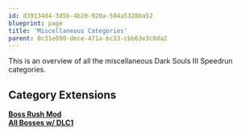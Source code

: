 ```yaml
---
id: d39134d4-3d5b-4b20-920a-504a5328ba52
blueprint: page
title: 'Miscellaneous Categories'
parent: 0c31e090-dece-471a-bc33-cbb63e3c0da2
---
```

This is an overview of all the miscellaneous Dark Souls III Speedrun categories.

## **Category Extensions**

**[Boss Rush Mod](/darksouls3/boss-rush-mod)**\
**[All Bosses w/ DLC1](/index.php?title=All_Bosses_w/_DLC1&action=edit&redlink=1 'All Bosses w/ DLC1 (page does not exist)')**
